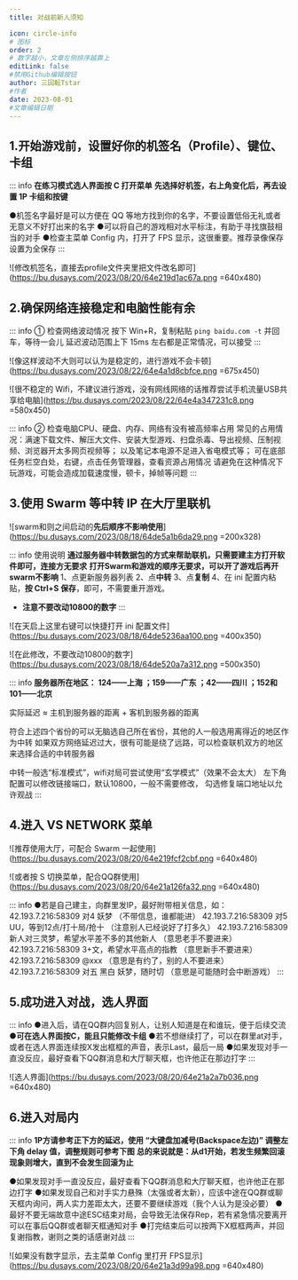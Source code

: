 ```yaml
---
title: 对战前新人须知

icon: circle-info
# 图标
order: 2
# 数字越小，文章左侧排序越靠上
editLink: false
#禁用Github编辑按钮
author: 三回転Tstar
#作者
date: 2023-08-01
#文章编辑日期
---
```


## **1.开始游戏前，设置好你的机签名（Profile）、键位、卡组**

::: info
**在练习模式选人界面按 C 打开菜单**
**先选择好机签，右上角变化后，再去设置 1P 卡组和按键**

●机签名字最好是可以方便在 QQ 等地方找到你的名字，不要设置低俗无礼或者无意义不好打出来的名字
●可以将自己的游戏相对水平标注，有助于寻找旗鼓相当的对手
●检查主菜单 Config 内，打开了 FPS 显示，这很重要。推荐录像保存设置为全保存
:::

![修改机签名，直接去profile文件夹里把文件改名即可](https://bu.dusays.com/2023/08/20/64e219d1ac67a.png =640x480)

## **2.确保网络连接稳定和电脑性能有余**

::: info ① 检查网络波动情况
按下 Win+R，复制粘贴 `ping baidu.com -t` 并回车，等待一会儿
延迟波动范围上下 15ms 左右都是正常情况，可以接受
:::

![像这样波动不大则可以认为是稳定的，进行游戏不会卡顿](https://bu.dusays.com/2023/08/22/64e4a1d8cbfce.png =675x450)

![很不稳定的 Wifi，不建议进行游戏，没有网线网络的话推荐尝试手机流量USB共享给电脑](https://bu.dusays.com/2023/08/22/64e4a347231c8.png =580x450)

::: info ② 检查电脑CPU、硬盘、内存、网络有没有被高频率占用
常见的占用情况：满速下载文件、解压大文件、安装大型游戏、扫盘杀毒、导出视频、压制视频、浏览器开太多网页视频等；
以及笔记本电源不足进入省电模式等；
可在底部任务栏空白处，右键，点击任务管理器，查看资源占用情况
请避免在这种情况下玩游戏，可能会造成加载速度慢，顿卡，掉帧等问题
:::

## **3.使用 Swarm 等中转 IP 在大厅里联机**

![swarm和则之间启动的**先后顺序不影响使用**](https://bu.dusays.com/2023/08/18/64de5a1b6da29.png =200x328)

::: info 使用说明
**通过服务器中转数据包的方式来帮助联机，只需要建主方打开软件即可，连接方无要求**
**打开Swarm和游戏的顺序无要求，可以开了游戏后再开swarm不影响**
1、点更新服务器列表
2、点**中转**
3、点**复制**
4、在 ini 配置内粘贴，**按 Ctrl+S 保存**，即可，不需要重开游戏。
- **注意不要改动10800的数字**
:::

![在天启上这里右键可以快捷打开 ini 配置文件](https://bu.dusays.com/2023/08/18/64de5236aa100.png =400x350)

![在此修改，不要改动10800的数字](https://bu.dusays.com/2023/08/18/64de520a7a312.png =500x350)

::: info
**服务器所在地区： 124——上海 ；159——广东 ；42——四川 ；152和101——北京**

实际延迟 ≈ 主机到服务器的距离 + 客机到服务器的距离

符合上述四个省份的可以无脑选自己所在省份，其他的人一般选用离得近的地区作为中转
如果双方网络延迟过大，很有可能是绕了远路，可以检查联机双方的地区来选择合适的中转服务器

中转一般选“标准模式”，wifi对局可尝试使用“玄学模式”（效果不会太大）
左下角配置可以修改链接端口，默认10800，一般不需要修改，
勾选修复端口地址以允许观战
:::


## **4.进入 VS NETWORK 菜单**
![推荐使用大厅，可配合 Swarm 一起使用](https://bu.dusays.com/2023/08/20/64e219fcf2cbf.png =640x480)

![或者按 S 切换菜单，配合QQ群使用](https://bu.dusays.com/2023/08/20/64e21a126fa32.png =640x480)


::: info
●若是自己建主，向群里发IP，最好附带相关信息，如：
42.193.7.216:58309 对4 妖梦 （不带信息，谁都能进）
42.193.7.216:58309 对5 UU，等到12点/打十局/抢十 （注意别人已经说好了打多久）
42.193.7.216:58309 新人对三灵梦，希望水平差不多的其他新人 （意思老手不要进来）
42.193.7.216:58309 3+文，希望水平高点的指教 （意思新手不要进来）
42.193.7.216:58309 @xxx （意思是有约了，别的人不要进来）
42.193.7.216:58309 对五 黑白 妖梦，随时切 （意思是可能随时会中断游戏）
:::

## **5.成功进入对战，选人界面**

::: info
●进入后，请在QQ群内回复别人，让别人知道是在和谁玩，便于后续交流
**●可在选人界面按C，能且只能修改卡组**
●若不想继续打了，可以在群里at对手，或者在选人界面连续按X发出框框的声音，表示Last，最后一局
●如果发现对手一直没反应，最好查看下QQ群消息和大厅聊天框，也许他正在那边打字
:::

![选人界面](https://bu.dusays.com/2023/08/20/64e21a2a7b036.png =640x480)

## **6.进入对局内**

::: info
**1P方请参考正下方的延迟，使用 “大键盘加减号(Backspace左边)” 调整左下角 delay 值，调整规则可参考下图**
**总的来说就是：从d1开始，若发生频繁回滚现象则增大，直到不会发生回滚为止**

●如果发现对手一直没反应，最好查看下QQ群消息和大厅聊天框，也许他正在那边打字
●如果发现自己和对手实力悬殊（太强或者太新），应该中途在QQ群或聊天框内询问，两人实力差距太大，还要不要继续游戏（我个人认为是没必要）
●最好不要无端故意中途ESC结束对局，会导致无法保存Rep，若有紧急情况要离开可以在事后QQ群或者聊天框通知对手
●打完结束后可以按两下X框框两声，并回复谢指教，谢则之类的话感谢对战
:::

![如果没有数字显示，去主菜单 Config 里打开 FPS显示](https://bu.dusays.com/2023/08/20/64e21a3d99a98.png =640x480)




